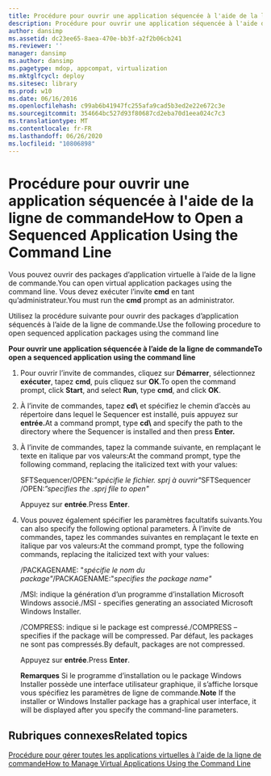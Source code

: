 ```yaml
---
title: Procédure pour ouvrir une application séquencée à l'aide de la ligne de commande
description: Procédure pour ouvrir une application séquencée à l'aide de la ligne de commande
author: dansimp
ms.assetid: dc23ee65-8aea-470e-bb3f-a2f2b06cb241
ms.reviewer: ''
manager: dansimp
ms.author: dansimp
ms.pagetype: mdop, appcompat, virtualization
ms.mktglfcycl: deploy
ms.sitesec: library
ms.prod: w10
ms.date: 06/16/2016
ms.openlocfilehash: c99ab6b41947fc255afa9cad5b3ed2e22e672c3e
ms.sourcegitcommit: 354664bc527d93f80687cd2eba70d1eea024c7c3
ms.translationtype: MT
ms.contentlocale: fr-FR
ms.lasthandoff: 06/26/2020
ms.locfileid: "10806898"
---
```

# <span data-ttu-id="709d6-103">Procédure pour ouvrir une application séquencée à l'aide de la ligne de commande</span><span class="sxs-lookup"><span data-stu-id="709d6-103">How to Open a Sequenced Application Using the Command Line</span></span>


<span data-ttu-id="709d6-104">Vous pouvez ouvrir des packages d’application virtuelle à l’aide de la ligne de commande.</span><span class="sxs-lookup"><span data-stu-id="709d6-104">You can open virtual application packages using the command line.</span></span> <span data-ttu-id="709d6-105">Vous devez exécuter l’invite **cmd** en tant qu’administrateur.</span><span class="sxs-lookup"><span data-stu-id="709d6-105">You must run the **cmd** prompt as an administrator.</span></span>

<span data-ttu-id="709d6-106">Utilisez la procédure suivante pour ouvrir des packages d’application séquencés à l’aide de la ligne de commande.</span><span class="sxs-lookup"><span data-stu-id="709d6-106">Use the following procedure to open sequenced application packages using the command line</span></span>

**<span data-ttu-id="709d6-107">Pour ouvrir une application séquencée à l’aide de la ligne de commande</span><span class="sxs-lookup"><span data-stu-id="709d6-107">To open a sequenced application using the command line</span></span>**

1.  <span data-ttu-id="709d6-108">Pour ouvrir l’invite de commandes, cliquez sur **Démarrer**, sélectionnez **exécuter**, tapez **cmd**, puis cliquez sur **OK**.</span><span class="sxs-lookup"><span data-stu-id="709d6-108">To open the command prompt, click **Start**, and select **Run**, type **cmd**, and click **OK**.</span></span>

2.  <span data-ttu-id="709d6-109">À l’invite de commandes, tapez **cd\\** et spécifiez le chemin d’accès au répertoire dans lequel le Sequencer est installé, puis appuyez sur **entrée.**</span><span class="sxs-lookup"><span data-stu-id="709d6-109">At a command prompt, type **cd\\** and specify the path to the directory where the Sequencer is installed and then press **Enter.**</span></span>

3.  <span data-ttu-id="709d6-110">À l’invite de commandes, tapez la commande suivante, en remplaçant le texte en italique par vos valeurs:</span><span class="sxs-lookup"><span data-stu-id="709d6-110">At the command prompt, type the following command, replacing the italicized text with your values:</span></span>

    <span data-ttu-id="709d6-111">SFTSequencer/OPEN:*"spécifie le fichier. sprj à ouvrir"*</span><span class="sxs-lookup"><span data-stu-id="709d6-111">SFTSequencer /OPEN:*”specifies the .sprj file to open"*</span></span>

    <span data-ttu-id="709d6-112">Appuyez sur **entrée**.</span><span class="sxs-lookup"><span data-stu-id="709d6-112">Press **Enter**.</span></span>

4.  <span data-ttu-id="709d6-113">Vous pouvez également spécifier les paramètres facultatifs suivants.</span><span class="sxs-lookup"><span data-stu-id="709d6-113">You can also specify the following optional parameters.</span></span> <span data-ttu-id="709d6-114">À l’invite de commandes, tapez les commandes suivantes en remplaçant le texte en italique par vos valeurs:</span><span class="sxs-lookup"><span data-stu-id="709d6-114">At the command prompt, type the following commands, replacing the italicized text with your values:</span></span>

    <span data-ttu-id="709d6-115">/PACKAGENAME: "*spécifie le nom du package"*</span><span class="sxs-lookup"><span data-stu-id="709d6-115">/PACKAGENAME:"*specifies the package name"*</span></span>

    <span data-ttu-id="709d6-116">/MSI: indique la génération d’un programme d’installation Microsoft Windows associé.</span><span class="sxs-lookup"><span data-stu-id="709d6-116">/MSI - specifies generating an associated Microsoft Windows Installer.</span></span>

    <span data-ttu-id="709d6-117">/COMPRESS: indique si le package est compressé.</span><span class="sxs-lookup"><span data-stu-id="709d6-117">/COMPRESS – specifies if the package will be compressed.</span></span> <span data-ttu-id="709d6-118">Par défaut, les packages ne sont pas compressés.</span><span class="sxs-lookup"><span data-stu-id="709d6-118">By default, packages are not compressed.</span></span>

    <span data-ttu-id="709d6-119">Appuyez sur **entrée**.</span><span class="sxs-lookup"><span data-stu-id="709d6-119">Press **Enter**.</span></span>

    <span data-ttu-id="709d6-120">**Remarques**  Si le programme d’installation ou le package Windows Installer possède une interface utilisateur graphique, il s’affiche lorsque vous spécifiez les paramètres de ligne de commande.</span><span class="sxs-lookup"><span data-stu-id="709d6-120">**Note** If the installer or Windows Installer package has a graphical user interface, it will be displayed after you specify the command-line parameters.</span></span>

     

## <span data-ttu-id="709d6-121">Rubriques connexes</span><span class="sxs-lookup"><span data-stu-id="709d6-121">Related topics</span></span>


[<span data-ttu-id="709d6-122">Procédure pour gérer toutes les applications virtuelles à l'aide de la ligne de commande</span><span class="sxs-lookup"><span data-stu-id="709d6-122">How to Manage Virtual Applications Using the Command Line</span></span>](how-to-manage-virtual-applications-using-the-command-line.md)

 

 





